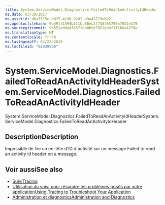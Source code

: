 ```yaml
---
title: System.ServiceModel.Diagnostics.FailedToReadAnActivityIdHeader
ms.date: 03/30/2017
ms.assetid: dba7f15e-b8f5-4c96-9c02-a3a49723ebb2
ms.openlocfilehash: 0b49f31594b111bc88eb2f735f05780a7051e170
ms.sourcegitcommit: 9b552addadfb57fab0b9e7852ed4f1f1b8a42f8e
ms.translationtype: MT
ms.contentlocale: fr-FR
ms.lasthandoff: 04/23/2019
ms.locfileid: "62039936"
---
```

# <a name="systemservicemodeldiagnosticsfailedtoreadanactivityidheader"></a><span data-ttu-id="de4f2-102">System.ServiceModel.Diagnostics.FailedToReadAnActivityIdHeader</span><span class="sxs-lookup"><span data-stu-id="de4f2-102">System.ServiceModel.Diagnostics.FailedToReadAnActivityIdHeader</span></span>
<span data-ttu-id="de4f2-103">System.ServiceModel.Diagnostics.FailedToReadAnActivityIdHeader</span><span class="sxs-lookup"><span data-stu-id="de4f2-103">System.ServiceModel.Diagnostics.FailedToReadAnActivityIdHeader</span></span>  
  
## <a name="description"></a><span data-ttu-id="de4f2-104">Description</span><span class="sxs-lookup"><span data-stu-id="de4f2-104">Description</span></span>  
 <span data-ttu-id="de4f2-105">Impossible de lire un en-tête d'ID d'activité sur un message.</span><span class="sxs-lookup"><span data-stu-id="de4f2-105">Failed to read an activity id header on a message.</span></span>  
  
## <a name="see-also"></a><span data-ttu-id="de4f2-106">Voir aussi</span><span class="sxs-lookup"><span data-stu-id="de4f2-106">See also</span></span>

- [<span data-ttu-id="de4f2-107">Suivi</span><span class="sxs-lookup"><span data-stu-id="de4f2-107">Tracing</span></span>](../../../../../docs/framework/wcf/diagnostics/tracing/index.md)
- [<span data-ttu-id="de4f2-108">Utilisation du suivi pour résoudre les problèmes posés par votre application</span><span class="sxs-lookup"><span data-stu-id="de4f2-108">Using Tracing to Troubleshoot Your Application</span></span>](../../../../../docs/framework/wcf/diagnostics/tracing/using-tracing-to-troubleshoot-your-application.md)
- [<span data-ttu-id="de4f2-109">Administration et diagnostics</span><span class="sxs-lookup"><span data-stu-id="de4f2-109">Administration and Diagnostics</span></span>](../../../../../docs/framework/wcf/diagnostics/index.md)

